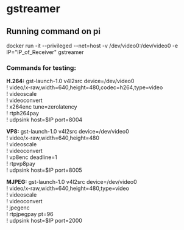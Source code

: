 # gstreamer
## Running command on pi
docker run -it --privileged --net=host -v /dev/video0:/dev/video0 -e IP="IP_of_Receiver" gstreamer

### Commands for testing:
**H.264:**
gst-launch-1.0 v4l2src device=/dev/video0 \
    ! video/x-raw,width=640,height=480,codec=h264,type=video \
    ! videoscale \
    ! videoconvert \
    ! x264enc tune=zerolatency \
    ! rtph264pay \
    ! udpsink host=$IP port=8004

**VP8:**
gst-launch-1.0 v4l2src device=/dev/video0 \
    ! video/x-raw,width=640,height=480 \
    ! videoscale \
    ! videoconvert \
    ! vp8enc deadline=1 \
    ! rtpvp8pay \
    ! udpsink host=$IP port=8005

**MJPEG:**
gst-launch-1.0 v4l2src device=/dev/video0 \
    ! video/x-raw,width=640,height=480,type=video \
    ! videoscale \
    ! videoconvert \
    ! jpegenc \
    ! rtpjpegpay pt=96 \
    ! udpsink host=$IP port=2000
